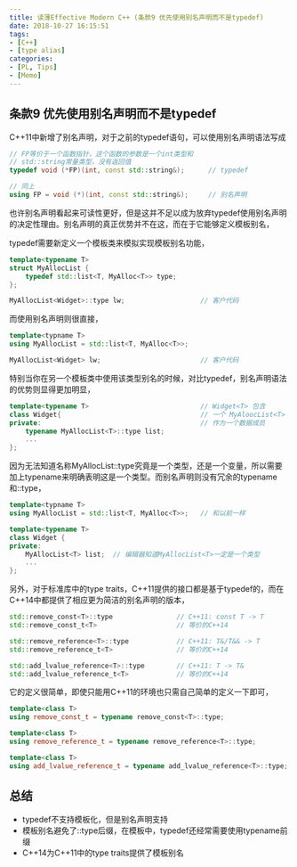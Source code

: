 ```yaml
---
title: 读薄Effective Modern C++ (条款9 优先使用别名声明而不是typedef)
date: 2018-10-27 16:15:51
tags:
- [C++]
- [type alias]
categories:
- [PL, Tips]
- [Memo]
---
```


## 条款9 优先使用别名声明而不是typedef

C++11中新增了别名声明，对于之前的typedef语句，可以使用别名声明语法写成
```cpp
// FP等价于一个函数指针，这个函数的参数是一个int类型和
// std::string常量类型，没有返回值
typedef void (*FP)(int, const std::string&);      // typedef

// 同上
using FP = void (*)(int, const std::string&);     // 别名声明
```
也许别名声明看起来可读性更好，但是这并不足以成为放弃typedef使用别名声明的决定性理由。别名声明的真正优势并不在这，而在于它能够定义模板别名，
<!-- more -->

typedef需要新定义一个模板类来模拟实现模板别名功能，
```cpp
template<typename T>                            
struct MyAllocList {                            
    typedef std::list<T, MyAlloc<T>> type;
};

MyAllocList<Widget>::type lw;                   // 客户代码 
```
而使用别名声明则很直接，
```cpp
template<typname T>
using MyAllocList = std::list<T, MyAlloc<T>>;

MyAllocList<Widget> lw;                         // 客户代码
```

特别当你在另一个模板类中使用该类型别名的时候，对比typedef，别名声明语法的优势则显得更加明显，
```cpp
template<typename T>                            // Widget<T> 包含
class Widget{                                   // 一个 MyAloocList<T>
private:                                        // 作为一个数据成员
	typename MyAllocList<T>::type list;
	...
};
```
因为无法知道名称MyAllocList<T>::type究竟是一个类型，还是一个变量，所以需要加上typename来明确表明这是一个类型。而别名声明则没有冗余的typename和::type，
```cpp
template<typname T>                             
using MyAllocList = std::list<T, MyAlloc<T>>;   // 和以前一样

template<typename T>
class Widget {
private:
	MyAllocList<T> list;  // 编辑器知道MyAllocList<T>一定是一个类型
	...                                          
};
```
另外，对于标准库中的type traits，C++11提供的接口都是基于typedef的，而在C++14中都提供了相应更为简洁的别名声明的版本，
```cpp
std::remove_const<T>::type                // C++11: const T -> T
std::remove_const_t<T>                    // 等价的C++14

std::remove_reference<T>::type            // C++11: T&/T&& -> T
std::remove_reference_t<T>                // 等价的C++14

std::add_lvalue_reference<T>::type        // C++11: T -> T&
std::add_lvalue_reference_t<T>            // 等价的C++14
```
它的定义很简单，即使只能用C++11的环境也只需自己简单的定义一下即可，
```cpp
template<class T>
using remove_const_t = typename remove_const<T>::type;

template<class T>
using remove_reference_t = typename remove_reference<T>::type;

template<class T>
using add_lvalue_reference_t = typename add_lvalue_reference<T>::type;
```

## 总结
- typedef不支持模板化，但是别名声明支持
- 模板别名避免了::type后缀，在模板中，typedef还经常需要使用typename前缀
- C++14为C++11中的type traits提供了模板别名